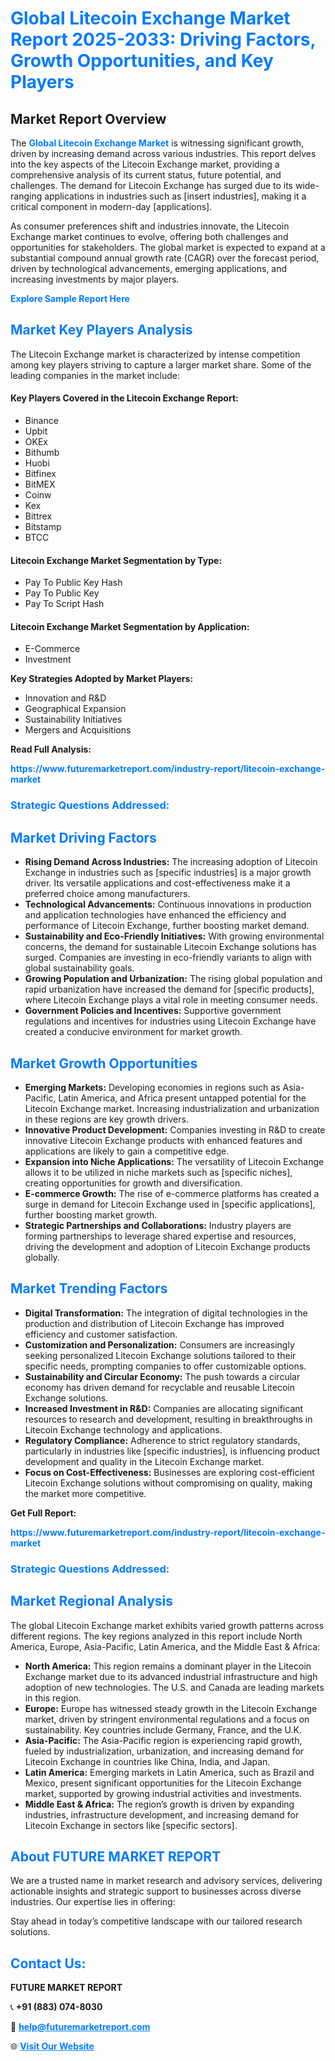 <h1 style="color: #007BFF;">Global Litecoin Exchange Market Report 2025-2033: Driving Factors, Growth Opportunities, and Key Players</h1>

<section id="overview">
<h2>Market Report Overview</h2>
<p>The <a href="https://www.futuremarketreport.com/industry-report/litecoin-exchange-market" style="color: #007BFF; text-decoration: none;"><strong>Global Litecoin Exchange Market</strong></a> is witnessing significant growth, driven by increasing demand across various industries. This report delves into the key aspects of the Litecoin Exchange market, providing a comprehensive analysis of its current status, future potential, and challenges. The demand for Litecoin Exchange has surged due to its wide-ranging applications in industries such as [insert industries], making it a critical component in modern-day [applications].</p>
<p>As consumer preferences shift and industries innovate, the Litecoin Exchange market continues to evolve, offering both challenges and opportunities for stakeholders. The global market is expected to expand at a substantial compound annual growth rate (CAGR) over the forecast period, driven by technological advancements, emerging applications, and increasing investments by major players.</p>
</section>

<section id="overview">
<p><a href="https://www.futuremarketreport.com/request-sample/reportId=63926" style="color: #007BFF; text-decoration: none;"><strong>Explore Sample Report Here</strong></a></p>
</section>

<section id="key-players">
<h2 style="color: #007BFF;">Market Key Players Analysis</h2>
<p>The Litecoin Exchange market is characterized by intense competition among key players striving to capture a larger market share. Some of the leading companies in the market include:</p>
<h4>Key Players Covered in the Litecoin Exchange Report:</h4>
<ul><li>Binance</li><li>Upbit</li><li>OKEx</li><li>Bithumb</li><li>Huobi</li><li>Bitfinex</li><li>BitMEX</li><li>Coinw</li><li>Kex</li><li>Bittrex</li><li>Bitstamp</li><li>BTCC</li></ul>
<h4>Litecoin Exchange Market Segmentation by Type:</h4>
<ul><li>Pay To Public Key Hash</li><li>Pay To Public Key</li><li>Pay To Script Hash</li></ul>

<h4>Litecoin Exchange Market Segmentation by Application:</h4>
<ul><li>E-Commerce</li><li>Investment</li></ul>
<p><strong>Key Strategies Adopted by Market Players:</strong></p>
<ul>
<li>Innovation and R&D</li>
<li>Geographical Expansion</li>
<li>Sustainability Initiatives</li>
<li>Mergers and Acquisitions</li>
</ul>
</section>

<section>
<p><strong>Read Full Analysis: </strong></p><a href="https://www.futuremarketreport.com/industry-report/litecoin-exchange-market" style="color: #007BFF; text-decoration: none;"><strong>https://www.futuremarketreport.com/industry-report/litecoin-exchange-market</strong></a>
<h3 style="color: #007BFF;">Strategic Questions Addressed:</h3>
</section>

<section id="driving-factors">
<h2 style="color: #007BFF;">Market Driving Factors</h2>
<ul>
<li><strong>Rising Demand Across Industries:</strong> The increasing adoption of Litecoin Exchange in industries such as [specific industries] is a major growth driver. Its versatile applications and cost-effectiveness make it a preferred choice among manufacturers.</li>
<li><strong>Technological Advancements:</strong> Continuous innovations in production and application technologies have enhanced the efficiency and performance of Litecoin Exchange, further boosting market demand.</li>
<li><strong>Sustainability and Eco-Friendly Initiatives:</strong> With growing environmental concerns, the demand for sustainable Litecoin Exchange solutions has surged. Companies are investing in eco-friendly variants to align with global sustainability goals.</li>
<li><strong>Growing Population and Urbanization:</strong> The rising global population and rapid urbanization have increased the demand for [specific products], where Litecoin Exchange plays a vital role in meeting consumer needs.</li>
<li><strong>Government Policies and Incentives:</strong> Supportive government regulations and incentives for industries using Litecoin Exchange have created a conducive environment for market growth.</li>
</ul>
</section>

<section id="growth-opportunities">
<h2 style="color: #007BFF;">Market Growth Opportunities</h2>
<ul>
<li><strong>Emerging Markets:</strong> Developing economies in regions such as Asia-Pacific, Latin America, and Africa present untapped potential for the Litecoin Exchange market. Increasing industrialization and urbanization in these regions are key growth drivers.</li>
<li><strong>Innovative Product Development:</strong> Companies investing in R&D to create innovative Litecoin Exchange products with enhanced features and applications are likely to gain a competitive edge.</li>
<li><strong>Expansion into Niche Applications:</strong> The versatility of Litecoin Exchange allows it to be utilized in niche markets such as [specific niches], creating opportunities for growth and diversification.</li>
<li><strong>E-commerce Growth:</strong> The rise of e-commerce platforms has created a surge in demand for Litecoin Exchange used in [specific applications], further boosting market growth.</li>
<li><strong>Strategic Partnerships and Collaborations:</strong> Industry players are forming partnerships to leverage shared expertise and resources, driving the development and adoption of Litecoin Exchange products globally.</li>
</ul>
</section>

<section id="trending-factors">
<h2 style="color: #007BFF;">Market Trending Factors</h2>
<ul>
<li><strong>Digital Transformation:</strong> The integration of digital technologies in the production and distribution of Litecoin Exchange has improved efficiency and customer satisfaction.</li>
<li><strong>Customization and Personalization:</strong> Consumers are increasingly seeking personalized Litecoin Exchange solutions tailored to their specific needs, prompting companies to offer customizable options.</li>
<li><strong>Sustainability and Circular Economy:</strong> The push towards a circular economy has driven demand for recyclable and reusable Litecoin Exchange solutions.</li>
<li><strong>Increased Investment in R&D:</strong> Companies are allocating significant resources to research and development, resulting in breakthroughs in Litecoin Exchange technology and applications.</li>
<li><strong>Regulatory Compliance:</strong> Adherence to strict regulatory standards, particularly in industries like [specific industries], is influencing product development and quality in the Litecoin Exchange market.</li>
<li><strong>Focus on Cost-Effectiveness:</strong> Businesses are exploring cost-efficient Litecoin Exchange solutions without compromising on quality, making the market more competitive.</li>
</ul>
</section>

<section>
<p><strong>Get Full Report: </strong></p><a href="https://www.futuremarketreport.com/industry-report/litecoin-exchange-market" style="color: #007BFF; text-decoration: none;"><strong>https://www.futuremarketreport.com/industry-report/litecoin-exchange-market</strong></a>
<h3 style="color: #007BFF;">Strategic Questions Addressed:</h3>
</section>


<section id="regional-analysis">
<h2 style="color: #007BFF;">Market Regional Analysis</h2>
<p>The global Litecoin Exchange market exhibits varied growth patterns across different regions. The key regions analyzed in this report include North America, Europe, Asia-Pacific, Latin America, and the Middle East & Africa:</p>
<ul>
<li><strong>North America:</strong> This region remains a dominant player in the Litecoin Exchange market due to its advanced industrial infrastructure and high adoption of new technologies. The U.S. and Canada are leading markets in this region.</li>
<li><strong>Europe:</strong> Europe has witnessed steady growth in the Litecoin Exchange market, driven by stringent environmental regulations and a focus on sustainability. Key countries include Germany, France, and the U.K.</li>
<li><strong>Asia-Pacific:</strong> The Asia-Pacific region is experiencing rapid growth, fueled by industrialization, urbanization, and increasing demand for Litecoin Exchange in countries like China, India, and Japan.</li>
<li><strong>Latin America:</strong> Emerging markets in Latin America, such as Brazil and Mexico, present significant opportunities for the Litecoin Exchange market, supported by growing industrial activities and investments.</li>
<li><strong>Middle East & Africa:</strong> The region’s growth is driven by expanding industries, infrastructure development, and increasing demand for Litecoin Exchange in sectors like [specific sectors].</li>
</ul>
</section>

<footer>
<h2 style="color: #007BFF;">About FUTURE MARKET REPORT</h2>
<p>We are a trusted name in market research and advisory services, delivering actionable insights and strategic support to businesses across diverse industries. Our expertise lies in offering:</p>

<p>Stay ahead in today’s competitive landscape with our tailored research solutions.</p>

<h2 style="color: #007BFF;">Contact Us:</h2>
<p><strong>FUTURE MARKET REPORT</strong></p>
<p>📞 <strong>+91 (883) 074-8030</strong></p>
<p>📧 <strong><a href="mailto:help@futuremarketreport.com" style="color: #007BFF;">help@futuremarketreport.com</a></strong></p>
<p>🌐 <strong><a href="https://www.futuremarketreport.com/" style="color: #007BFF;">Visit Our Website</a></strong></p>
</footer>